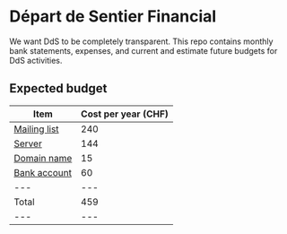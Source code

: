 # Départ de Sentier Financial

We want DdS to be completely transparent. This repo contains monthly bank statements, expenses, and current and estimate future budgets for DdS activities.

## Expected budget

| Item | Cost per year (CHF) |
| --- | --- |
| [Mailing list](https://groups.io/static/pricing) | 240 |
| [Server](https://vultr.com) | 144 |
| [Domain name](https://hostpoint.ch) | 15 |
| [Bank account](https://www.raiffeisen.ch/rch/de/privatkunden/konten/zahlungskonten/vereinskonto.html) | 60 |
| --- | --- |
| Total | 459 |
| --- | --- |

